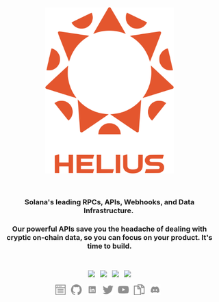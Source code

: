 <br>

<p align="center">
    <img width="300" src="../img/HeliusLogo.png" alt="Helius Logo">
</p>

<br>
<h3 align="center">Solana's leading RPCs, APIs, Webhooks, and Data Infrastructure.&nbsp;</h3>


<h3 align="center">
    Our powerful APIs save you the headache of dealing with cryptic on-chain data, so you can focus on your product. It's time to build.
</h3>


<br>

<p align="center">
	<a href="https://discord.gg/helius"><img src="https://img.shields.io/discord/992616840251584633?label=discord&style=flat-square&color=5a66f6"></a>
	&nbsp;
    <a href="https://twitter.com/heliuslabs"><img src="https://img.shields.io/badge/twitter-follow_us-1d9bf0.svg?style=flat-square"></a>
    &nbsp;
    <a href="https://www.linkedin.com/company/heliusapi/"><img src="https://img.shields.io/badge/linkedin-connect_with_us-0a66c2.svg?style=flat-square"></a>
    &nbsp;
    <a href="mailto:info@helius.xyz"><img src="https://img.shields.io/badge/email-get_in_contact-blue?style=flat-square"></a>
</p>

<p align="center">
	<a href="https://www.helius.dev/blog"><img height="25" src="../img/social/blog.svg" alt="Blog"></a>
	&nbsp;
	<a href="https://github.com/helius-labs"><img height="25" src="../img/social/github.svg" alt="Github	"></a>
	&nbsp;
    <a href="https://www.linkedin.com/company/heliusapi/"><img height="25" src="../img/social/linkedin.svg" alt="LinkedIn"></a>
    &nbsp;
    <a href="https://twitter.com/heliuslabs"><img height="25" src="../img/social/twitter.svg" alt="Twitter"></a>
    &nbsp;
    <a href="https://www.youtube.com/@helius_labs"><img height="25" src="../img/social/youtube.svg" alt="Youtube"></a>
    &nbsp;
    <a href="https://docs.helius.xyz/welcome/what-is-helius"><img height="25" src="../img/social/docs.svg" alt="Docs"></a>
    &nbsp;
    <a href="https://discord.gg/helius"><img height="25" src="../img/social/discord.svg" alt="Discord"></a>
    &nbsp;
</p>
